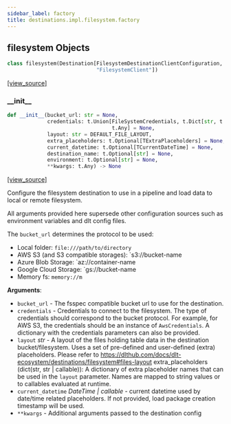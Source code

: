 ```yaml
---
sidebar_label: factory
title: destinations.impl.filesystem.factory
---
```


## filesystem Objects

```python
class filesystem(Destination[FilesystemDestinationClientConfiguration,
                             "FilesystemClient"])
```

[[view_source]](https://github.com/dlt-hub/dlt/blob/9857029af018a582dd24da4070562f58bb7e9fc5/dlt/destinations/impl/filesystem/factory.py#L28)

### \_\_init\_\_

```python
def __init__(bucket_url: str = None,
             credentials: t.Union[FileSystemCredentials, t.Dict[str, t.Any],
                                  t.Any] = None,
             layout: str = DEFAULT_FILE_LAYOUT,
             extra_placeholders: t.Optional[TExtraPlaceholders] = None,
             current_datetime: t.Optional[TCurrentDateTime] = None,
             destination_name: t.Optional[str] = None,
             environment: t.Optional[str] = None,
             **kwargs: t.Any) -> None
```

[[view_source]](https://github.com/dlt-hub/dlt/blob/9857029af018a582dd24da4070562f58bb7e9fc5/dlt/destinations/impl/filesystem/factory.py#L52)

Configure the filesystem destination to use in a pipeline and load data to local or remote filesystem.

All arguments provided here supersede other configuration sources such as environment variables and dlt config files.

The `bucket_url` determines the protocol to be used:

- Local folder: `file:///path/to/directory`
- AWS S3 (and S3 compatible storages): `s3://bucket-name
- Azure Blob Storage: `az://container-name
- Google Cloud Storage: `gs://bucket-name
- Memory fs: `memory://m`

**Arguments**:

- `bucket_url` - The fsspec compatible bucket url to use for the destination.
- `credentials` - Credentials to connect to the filesystem. The type of credentials should correspond to
  the bucket protocol. For example, for AWS S3, the credentials should be an instance of `AwsCredentials`.
  A dictionary with the credentials parameters can also be provided.
- `layout` _str_ - A layout of the files holding table data in the destination bucket/filesystem. Uses a set of pre-defined
  and user-defined (extra) placeholders. Please refer to https://dlthub.com/docs/dlt-ecosystem/destinations/filesystem#files-layout
  extra_placeholders (dict(str, str | callable)): A dictionary of extra placeholder names that can be used in the `layout` parameter. Names
  are mapped to string values or to callables evaluated at runtime.
- `current_datetime` _DateTime | callable_ - current datetime used by date/time related placeholders. If not provided, load package creation timestamp
  will be used.
- `**kwargs` - Additional arguments passed to the destination config

